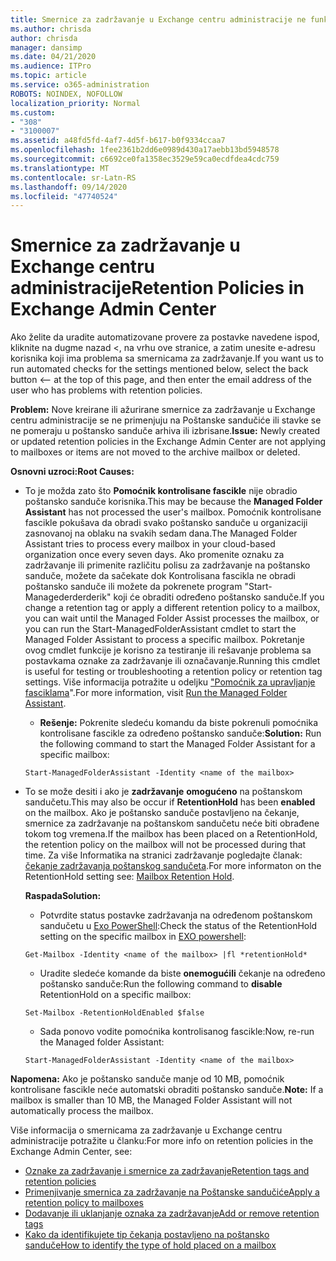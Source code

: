 ```yaml
---
title: Smernice za zadržavanje u Exchange centru administracije ne funkcionišu
ms.author: chrisda
author: chrisda
manager: dansimp
ms.date: 04/21/2020
ms.audience: ITPro
ms.topic: article
ms.service: o365-administration
ROBOTS: NOINDEX, NOFOLLOW
localization_priority: Normal
ms.custom:
- "308"
- "3100007"
ms.assetid: a48fd5fd-4af7-4d5f-b617-b0f9334ccaa7
ms.openlocfilehash: 1fee2361b2dd6e0989d430a17aebb13bd5948578
ms.sourcegitcommit: c6692ce0fa1358ec3529e59ca0ecdfdea4cdc759
ms.translationtype: MT
ms.contentlocale: sr-Latn-RS
ms.lasthandoff: 09/14/2020
ms.locfileid: "47740524"
---
```

# <a name="retention-policies-in-exchange-admin-center"></a><span data-ttu-id="1f4df-102">Smernice za zadržavanje u Exchange centru administracije</span><span class="sxs-lookup"><span data-stu-id="1f4df-102">Retention Policies in Exchange Admin Center</span></span>

<span data-ttu-id="1f4df-103">Ako želite da uradite automatizovane provere za postavke navedene ispod, kliknite na dugme nazad <, na vrhu ove stranice, a zatim unesite e-adresu korisnika koji ima problema sa smernicama za zadržavanje.</span><span class="sxs-lookup"><span data-stu-id="1f4df-103">If you want us to run automated checks for the settings mentioned below, select the back button <-- at the top of this page, and then enter the email address of the user who has problems with retention policies.</span></span>

 <span data-ttu-id="1f4df-104">**Problem:** Nove kreirane ili ažurirane smernice za zadržavanje u Exchange centru administracije se ne primenjuju na Poštanske sandučiće ili stavke se ne pomeraju u poštansko sanduče arhiva ili izbrisane.</span><span class="sxs-lookup"><span data-stu-id="1f4df-104">**Issue:** Newly created or updated retention policies in the Exchange Admin Center are not applying to mailboxes or items are not moved to the archive mailbox or deleted.</span></span> 
  
 <span data-ttu-id="1f4df-105">**Osnovni uzroci:**</span><span class="sxs-lookup"><span data-stu-id="1f4df-105">**Root Causes:**</span></span>
  
- <span data-ttu-id="1f4df-106">To je možda zato što **Pomoćnik kontrolisane fascikle** nije obradio poštansko sanduče korisnika.</span><span class="sxs-lookup"><span data-stu-id="1f4df-106">This may be because the **Managed Folder Assistant** has not processed the user's mailbox.</span></span> <span data-ttu-id="1f4df-107">Pomoćnik kontrolisane fascikle pokušava da obradi svako poštansko sanduče u organizaciji zasnovanoj na oblaku na svakih sedam dana.</span><span class="sxs-lookup"><span data-stu-id="1f4df-107">The Managed Folder Assistant tries to process every mailbox in your cloud-based organization once every seven days.</span></span> <span data-ttu-id="1f4df-108">Ako promenite oznaku za zadržavanje ili primenite različitu polisu za zadržavanje na poštansko sanduče, možete da sačekate dok Kontrolisana fascikla ne obradi poštansko sanduče ili možete da pokrenete program "Start-Managederderderik" koji će obraditi određeno poštansko sanduče.</span><span class="sxs-lookup"><span data-stu-id="1f4df-108">If you change a retention tag or apply a different retention policy to a mailbox, you can wait until the Managed Folder Assist processes the mailbox, or you can run the Start-ManagedFolderAssistant cmdlet to start the Managed Folder Assistant to process a specific mailbox.</span></span> <span data-ttu-id="1f4df-109">Pokretanje ovog cmdlet funkcije je korisno za testiranje ili rešavanje problema sa postavkama oznake za zadržavanje ili označavanje.</span><span class="sxs-lookup"><span data-stu-id="1f4df-109">Running this cmdlet is useful for testing or troubleshooting a retention policy or retention tag settings.</span></span> <span data-ttu-id="1f4df-110">Više informacija potražite u odeljku ["Pomoćnik za upravljanje fasciklama](https://msdn.microsoft.com/library/gg271153%28v=exchsrvcs.149%29.aspx#managedfolderassist)".</span><span class="sxs-lookup"><span data-stu-id="1f4df-110">For more information, visit [Run the Managed Folder Assistant](https://msdn.microsoft.com/library/gg271153%28v=exchsrvcs.149%29.aspx#managedfolderassist).</span></span>
    
  - <span data-ttu-id="1f4df-111">**Rešenje:** Pokrenite sledeću komandu da biste pokrenuli pomoćnika kontrolisane fascikle za određeno poštansko sanduče:</span><span class="sxs-lookup"><span data-stu-id="1f4df-111">**Solution:** Run the following command to start the Managed Folder Assistant for a specific mailbox:</span></span>
    
  ```
  Start-ManagedFolderAssistant -Identity <name of the mailbox>
  ```

- <span data-ttu-id="1f4df-112">To se može desiti i ako je **zadržavanje** **omogućeno** na poštanskom sandučetu.</span><span class="sxs-lookup"><span data-stu-id="1f4df-112">This may also be occur if **RetentionHold** has been **enabled** on the mailbox.</span></span> <span data-ttu-id="1f4df-113">Ako je poštansko sanduče postavljeno na čekanje, smernice za zadržavanje na poštanskom sandučetu neće biti obrađene tokom tog vremena.</span><span class="sxs-lookup"><span data-stu-id="1f4df-113">If the mailbox has been placed on a RetentionHold, the retention policy on the mailbox will not be processed during that time.</span></span> <span data-ttu-id="1f4df-114">Za više Informatika na stranici zadržavanje pogledajte članak: [čekanje zadržavanja poštanskog sandučeta](https://docs.microsoft.com/exchange/security-and-compliance/messaging-records-management/mailbox-retention-hold).</span><span class="sxs-lookup"><span data-stu-id="1f4df-114">For more informaton on the RetentionHold setting see: [Mailbox Retention Hold](https://docs.microsoft.com/exchange/security-and-compliance/messaging-records-management/mailbox-retention-hold).</span></span>
    
    <span data-ttu-id="1f4df-115">**Raspada**</span><span class="sxs-lookup"><span data-stu-id="1f4df-115">**Solution:**</span></span>
    
  - <span data-ttu-id="1f4df-116">Potvrdite status postavke zadržavanja na određenom poštanskom sandučetu u [Exo PowerShell](https://docs.microsoft.com/powershell/exchange/exchange-online/connect-to-exchange-online-powershell/connect-to-exchange-online-powershell?view=exchange-ps):</span><span class="sxs-lookup"><span data-stu-id="1f4df-116">Check the status of the RetentionHold setting on the specific mailbox in [EXO powershell](https://docs.microsoft.com/powershell/exchange/exchange-online/connect-to-exchange-online-powershell/connect-to-exchange-online-powershell?view=exchange-ps):</span></span>
    
  ```
  Get-Mailbox -Identity <name of the mailbox> |fl *retentionHold*
  ```

  - <span data-ttu-id="1f4df-117">Uradite sledeće komande da biste **onemogućili** čekanje na određeno poštansko sanduče:</span><span class="sxs-lookup"><span data-stu-id="1f4df-117">Run the following command to **disable** RetentionHold on a specific mailbox:</span></span>
    
  ```
  Set-Mailbox -RetentionHoldEnabled $false
  ```

  - <span data-ttu-id="1f4df-118">Sada ponovo vodite pomoćnika kontrolisanog fascikle:</span><span class="sxs-lookup"><span data-stu-id="1f4df-118">Now, re-run the Managed folder Assistant:</span></span>
    
  ```
  Start-ManagedFolderAssistant -Identity <name of the mailbox>
  ```

 <span data-ttu-id="1f4df-119">**Napomena:** Ako je poštansko sanduče manje od 10 MB, pomoćnik kontrolisane fascikle neće automatski obraditi poštansko sanduče.</span><span class="sxs-lookup"><span data-stu-id="1f4df-119">**Note:** If a mailbox is smaller than 10 MB, the Managed Folder Assistant will not automatically process the mailbox.</span></span>
 
<span data-ttu-id="1f4df-120">Više informacija o smernicama za zadržavanje u Exchange centru administracije potražite u članku:</span><span class="sxs-lookup"><span data-stu-id="1f4df-120">For more info on retention policies in the Exchange Admin Center, see:</span></span>
- [<span data-ttu-id="1f4df-121">Oznake za zadržavanje i smernice za zadržavanje</span><span class="sxs-lookup"><span data-stu-id="1f4df-121">Retention tags and retention policies</span></span>](https://docs.microsoft.com/exchange/security-and-compliance/messaging-records-management/retention-tags-and-policies)
- [<span data-ttu-id="1f4df-122">Primenjivanje smernica za zadržavanje na Poštanske sandučiće</span><span class="sxs-lookup"><span data-stu-id="1f4df-122">Apply a retention policy to mailboxes</span></span>](https://docs.microsoft.com/exchange/security-and-compliance/messaging-records-management/apply-retention-policy)
- [<span data-ttu-id="1f4df-123">Dodavanje ili uklanjanje oznaka za zadržavanje</span><span class="sxs-lookup"><span data-stu-id="1f4df-123">Add or remove retention tags</span></span>](https://docs.microsoft.com/exchange/security-and-compliance/messaging-records-management/add-or-remove-retention-tags)
- [<span data-ttu-id="1f4df-124">Kako da identifikujete tip čekanja postavljeno na poštansko sanduče</span><span class="sxs-lookup"><span data-stu-id="1f4df-124">How to identify the type of hold placed on a mailbox</span></span>](https://docs.microsoft.com/microsoft-365/compliance/identify-a-hold-on-an-exchange-online-mailbox)
